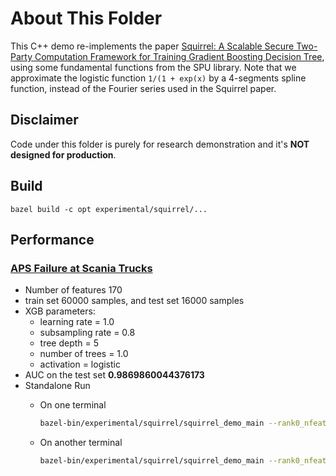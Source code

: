 # About This Folder

This C++ demo re-implements the paper [Squirrel: A Scalable Secure Two-Party Computation Framework for Training Gradient Boosting Decision Tree](https://eprint.iacr.org/2023/527),
using some fundamental functions from the SPU library.
Note that we approximate the logistic function `1/(1 + exp(x)` by a 4-segments spline function, instead of the Fourier series used in the Squirrel paper.

## Disclaimer

Code under this folder is purely for research demonstration and it's **NOT designed for production**.

## Build

`bazel build -c opt experimental/squirrel/...`

## Performance

### [APS Failure at Scania Trucks](http://archive.ics.uci.edu/ml/datasets/APS+Failure+at+Scania+Trucks)

* Number of features 170
* train set 60000 samples, and test set 16000  samples
* XGB parameters:
  * learning rate = 1.0
  * subsampling rate = 0.8
  * tree depth = 5
  * number of trees = 1.0
  * activation = logistic
* AUC on the test set **0.9869860044376173**
* Standalone Run
  * On one terminal

    ```sh
    bazel-bin/experimental/squirrel/squirrel_demo_main --rank0_nfeatures=85 --rank1_nfeatures=85 --train=BinaryClassification_Aps_Test_60000_171.csv --test=BinaryClassification_Aps_Test_16000_171.csv --standalone=false --rank=0 --has_label=0 --lr=1.0 --subsample=0.8
    ```

  * On another terminal

    ```sh
    bazel-bin/experimental/squirrel/squirrel_demo_main --rank0_nfeatures=85 --rank1_nfeatures=85 --train=BinaryClassification_Aps_Test_60000_171.csv --test=BinaryClassification_Aps_Test_16000_171.csv --standalone=false --rank=1 --has_label=1 --lr=1.0 --subsample=0.8
    ```
